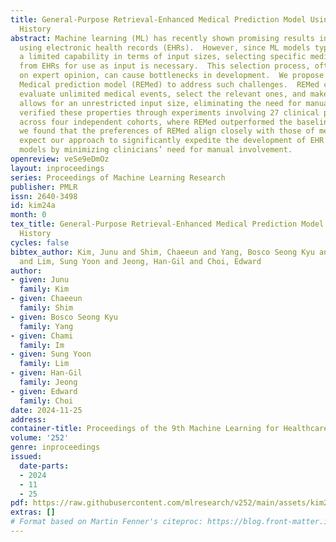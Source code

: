 ```yaml
---
title: General-Purpose Retrieval-Enhanced Medical Prediction Model Using Near-Infinite
  History
abstract: Machine learning (ML) has recently shown promising results in medical predictions
  using electronic health records (EHRs).  However, since ML models typically have
  a limited capability in terms of input sizes, selecting specific medical events
  from EHRs for use as input is necessary.  This selection process, often relying
  on expert opinion, can cause bottlenecks in development.  We propose Retrieval-Enhanced
  Medical prediction model (REMed) to address such challenges.  REMed can essentially
  evaluate unlimited medical events, select the relevant ones, and make predictions.  This
  allows for an unrestricted input size, eliminating the need for manual event selection.  We
  verified these properties through experiments involving 27 clinical prediction tasks
  across four independent cohorts, where REMed outperformed the baselines.  Notably,
  we found that the preferences of REMed align closely with those of medical experts.  We
  expect our approach to significantly expedite the development of EHR prediction
  models by minimizing clinicians’ need for manual involvement.
openreview: veSe9eDmOz
layout: inproceedings
series: Proceedings of Machine Learning Research
publisher: PMLR
issn: 2640-3498
id: kim24a
month: 0
tex_title: General-Purpose Retrieval-Enhanced Medical Prediction Model Using Near-Infinite
  History
cycles: false
bibtex_author: Kim, Junu and Shim, Chaeeun and Yang, Bosco Seong Kyu and Im, Chami
  and Lim, Sung Yoon and Jeong, Han-Gil and Choi, Edward
author:
- given: Junu
  family: Kim
- given: Chaeeun
  family: Shim
- given: Bosco Seong Kyu
  family: Yang
- given: Chami
  family: Im
- given: Sung Yoon
  family: Lim
- given: Han-Gil
  family: Jeong
- given: Edward
  family: Choi
date: 2024-11-25
address:
container-title: Proceedings of the 9th Machine Learning for Healthcare Conference
volume: '252'
genre: inproceedings
issued:
  date-parts:
  - 2024
  - 11
  - 25
pdf: https://raw.githubusercontent.com/mlresearch/v252/main/assets/kim24a/kim24a.pdf
extras: []
# Format based on Martin Fenner's citeproc: https://blog.front-matter.io/posts/citeproc-yaml-for-bibliographies/
---
```

